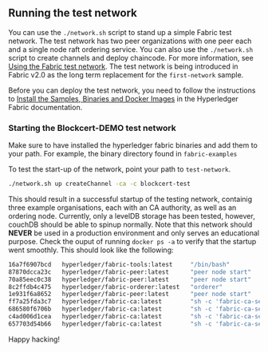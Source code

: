 ## Running the test network

You can use the `./network.sh` script to stand up a simple Fabric test network. The test network has two peer organizations with one peer each and a single node raft ordering service. You can also use the `./network.sh` script to create channels and deploy chaincode. For more information, see [Using the Fabric test network](https://hyperledger-fabric.readthedocs.io/en/latest/test_network.html). The test network is being introduced in Fabric v2.0 as the long term replacement for the `first-network` sample.

Before you can deploy the test network, you need to follow the instructions to [Install the Samples, Binaries and Docker Images](https://hyperledger-fabric.readthedocs.io/en/latest/install.html) in the Hyperledger Fabric documentation.


### Starting the Blockcert-DEMO test network

Make sure to have installed the hyperledger fabric binaries and add them to your path. For example, the binary directory found in `fabric-examples`

To test the start-up of the network, point your path to `test-network`.
```bash
./network.sh up createChannel -ca -c blockcert-test
```
This should result in a successful startup of the testing network, containig three example organisations, each with an CA authority, as well as an ordering node. Currently, only a levelDB storage has been tested, however, couchDB should be able to spinup normally. Note that this network should **NEVER** be used in a production environment and only serves an educational purpose.
Check the ouput of running `docker ps -a` to verify that the startup went smoothly. This should look like the following:

```bash
16a7f6907bcd   hyperledger/fabric-tools:latest     "/bin/bash"              52 seconds ago       Up 51 seconds                                                       cli
87870dcca23c   hyperledger/fabric-peer:latest      "peer node start"        53 seconds ago       Up 52 seconds      7051/tcp, 0.0.0.0:9051->9051/tcp                 peer0.org2.example.com
70a85eec0c38   hyperledger/fabric-peer:latest      "peer node start"        53 seconds ago       Up 52 seconds      0.0.0.0:7051->7051/tcp                           peer0.org1.example.com
8c2ffdb4c475   hyperledger/fabric-orderer:latest   "orderer"                53 seconds ago       Up 52 seconds      0.0.0.0:7050->7050/tcp, 0.0.0.0:7053->7053/tcp   orderer.example.com
1e931f6a8652   hyperledger/fabric-peer:latest      "peer node start"        53 seconds ago       Up 52 seconds      7051/tcp, 0.0.0.0:11051->11051/tcp               peer0.org3.example.com
ff7a25fda3c7   hyperledger/fabric-ca:latest        "sh -c 'fabric-ca-se…"   About a minute ago   Up 59 seconds      7054/tcp, 0.0.0.0:9054->9054/tcp                 ca_orderer
686580f6706b   hyperledger/fabric-ca:latest        "sh -c 'fabric-ca-se…"   About a minute ago   Up 59 seconds      7054/tcp, 0.0.0.0:11054->11054/tcp               ca_org3
c4ad006d1cea   hyperledger/fabric-ca:latest        "sh -c 'fabric-ca-se…"   About a minute ago   Up 59 seconds      7054/tcp, 0.0.0.0:8054->8054/tcp                 ca_org2
657703d54b66   hyperledger/fabric-ca:latest        "sh -c 'fabric-ca-se…"   About a minute ago   Up 59 seconds      0.0.0.0:7054->7054/tcp                           ca_org1
```

Happy hacking!
